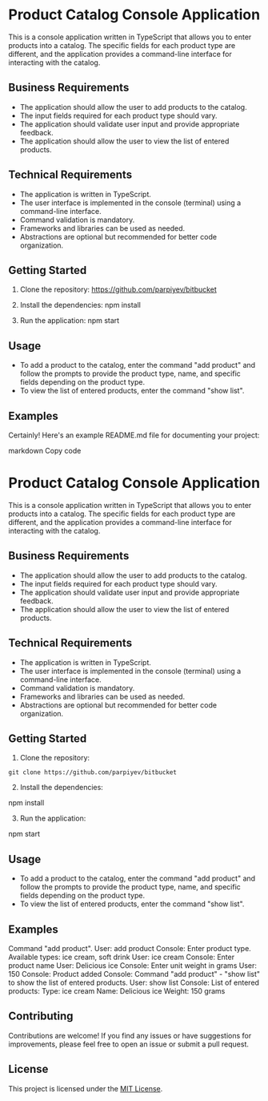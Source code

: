 # Product Catalog Console Application

This is a console application written in TypeScript that allows you to enter products into a catalog. The specific fields for each product type are different, and the application provides a command-line interface for interacting with the catalog.

## Business Requirements

- The application should allow the user to add products to the catalog.
- The input fields required for each product type should vary.
- The application should validate user input and provide appropriate feedback.
- The application should allow the user to view the list of entered products.

## Technical Requirements

- The application is written in TypeScript.
- The user interface is implemented in the console (terminal) using a command-line interface.
- Command validation is mandatory.
- Frameworks and libraries can be used as needed.
- Abstractions are optional but recommended for better code organization.

## Getting Started

1. Clone the repository: https://github.com/parpiyev/bitbucket

2. Install the dependencies: npm install

3. Run the application: npm start

## Usage

- To add a product to the catalog, enter the command "add product" and follow the prompts to provide the product type, name, and specific fields depending on the product type.
- To view the list of entered products, enter the command "show list".

## Examples

Certainly! Here's an example README.md file for documenting your project:

markdown
Copy code

# Product Catalog Console Application

This is a console application written in TypeScript that allows you to enter products into a catalog. The specific fields for each product type are different, and the application provides a command-line interface for interacting with the catalog.

## Business Requirements

- The application should allow the user to add products to the catalog.
- The input fields required for each product type should vary.
- The application should validate user input and provide appropriate feedback.
- The application should allow the user to view the list of entered products.

## Technical Requirements

- The application is written in TypeScript.
- The user interface is implemented in the console (terminal) using a command-line interface.
- Command validation is mandatory.
- Frameworks and libraries can be used as needed.
- Abstractions are optional but recommended for better code organization.

## Getting Started

1. Clone the repository:

`git clone https://github.com/parpiyev/bitbucket`

2. Install the dependencies:

npm install

3. Run the application:

npm start

## Usage

- To add a product to the catalog, enter the command "add product" and follow the prompts to provide the product type, name, and specific fields depending on the product type.
- To view the list of entered products, enter the command "show list".

## Examples

Command "add product".
User: add product
Console: Enter product type. Available types: ice cream, soft drink
User: ice cream
Console: Enter product name
User: Delicious ice
Console: Enter unit weight in grams
User: 150
Console: Product added
Console: Command "add product" - "show list" to show the list of entered products.
User: show list
Console: List of entered products:
Type: ice cream
Name: Delicious ice
Weight: 150 grams

## Contributing

Contributions are welcome! If you find any issues or have suggestions for improvements, please feel free to open an issue or submit a pull request.

## License

This project is licensed under the [MIT License](LICENSE).
